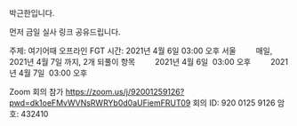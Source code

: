 박근한입니다.

먼저 금일 실사 링크 공유드립니다.

주제: 여기어때 오프라인 FGT
시간: 2021년 4월 6일 03:00 오후 서울
        매일, 2021년 4월 7일 까지, 2개 되풀이 항목
        2021년 4월 6일  03:00 오후
        2021년 4월 7일  03:00 오후

Zoom 회의 참가
https://zoom.us/j/92001259126?pwd=dk1oeFMvWVNsRWRYb0d0aUFiemFRUT09
회의 ID: 920 0125 9126
암호: 432410